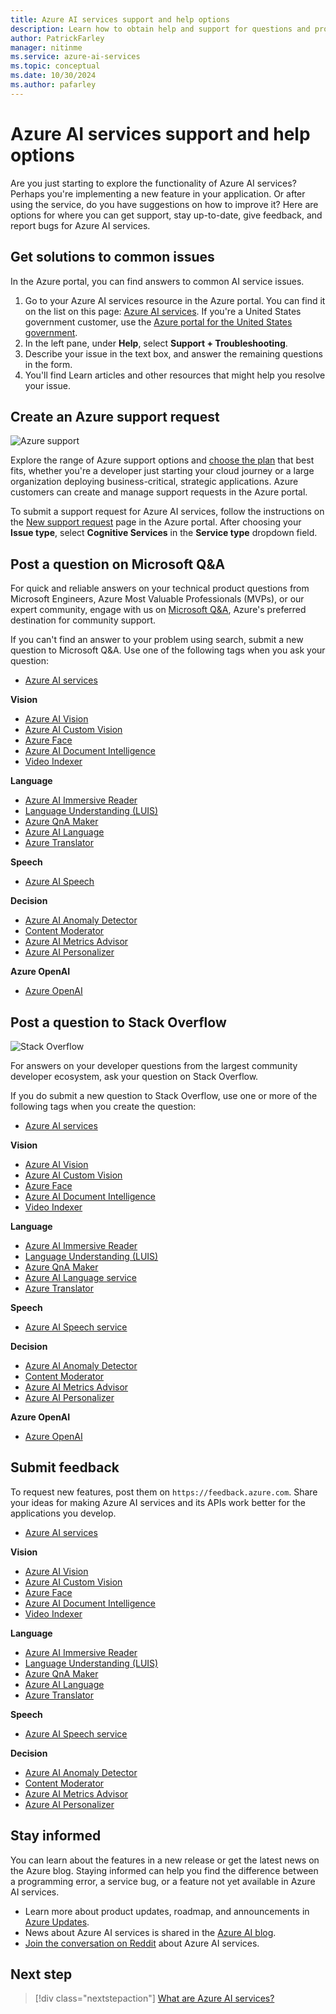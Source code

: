 ```yaml
---
title: Azure AI services support and help options
description: Learn how to obtain help and support for questions and problems when you create applications that integrate with Azure AI services.
author: PatrickFarley
manager: nitinme
ms.service: azure-ai-services
ms.topic: conceptual
ms.date: 10/30/2024
ms.author: pafarley
---
```


# Azure AI services support and help options

Are you just starting to explore the functionality of Azure AI services? Perhaps you're implementing a new feature in your application. Or after using the service, do you have suggestions on how to improve it? Here are options for where you can get support, stay up-to-date, give feedback, and report bugs for Azure AI services.

## Get solutions to common issues

In the Azure portal, you can find answers to common AI service issues.

1. Go to your Azure AI services resource in the Azure portal. You can find it on the list on this page: [Azure AI services](https://ms.portal.azure.com/#view/Microsoft_Azure_ProjectOxford/CognitiveServicesHub/~/AllCognitiveServices). If you're a United States government customer, use the [Azure portal for the United States government](https://portal.azure.us).
1. In the left pane, under **Help**, select **Support + Troubleshooting**.
1. Describe your issue in the text box, and answer the remaining questions in the form.
1. You'll find Learn articles and other resources that might help you resolve your issue.


## Create an Azure support request

<div class='icon is-large'>
    <img alt='Azure support' src='/media/logos/logo_azure.svg'>
</div>

Explore the range of Azure support options and [choose the plan](https://azure.microsoft.com/support/plans) that best fits, whether you're a developer just starting your cloud journey or a large organization deploying business-critical, strategic applications. Azure customers can create and manage support requests in the Azure portal.

To submit a support request for Azure AI services, follow the instructions on the [New support request](https://ms.portal.azure.com/#view/Microsoft_Azure_Support/NewSupportRequestV3Blade) page in the Azure portal. After choosing your **Issue type**, select **Cognitive Services** in the **Service type** dropdown field.

## Post a question on Microsoft Q&A

For quick and reliable answers on your technical product questions from Microsoft Engineers, Azure Most Valuable Professionals (MVPs), or our expert community, engage with us on [Microsoft Q&A](/answers/tags/133/azure), Azure's preferred destination for community support.

If you can't find an answer to your problem using search, submit a new question to Microsoft Q&A. Use one of the following tags when you ask your question:

* [Azure AI services](/answers/topics/azure-cognitive-services.html)

**Vision**

* [Azure AI Vision](/answers/topics/azure-computer-vision.html)
* [Azure AI Custom Vision](/answers/topics/azure-custom-vision.html)
* [Azure Face](/answers/topics/azure-face.html)
* [Azure AI Document Intelligence](/answers/topics/azure-form-recognizer.html)
* [Video Indexer](/answers/topics/azure-media-services.html)

**Language**

* [Azure AI Immersive Reader](/answers/topics/azure-immersive-reader.html)
* [Language Understanding (LUIS)](/answers/topics/azure-language-understanding.html)
* [Azure QnA Maker](/answers/topics/azure-qna-maker.html)
* [Azure AI Language](/answers/topics/azure-text-analytics.html)
* [Azure Translator](/answers/topics/azure-translator.html)

**Speech**

* [Azure AI Speech](/answers/topics/azure-speech.html)

**Decision**

* [Azure AI Anomaly Detector](/answers/topics/azure-anomaly-detector.html)
* [Content Moderator](/answers/topics/azure-content-moderator.html)
* [Azure AI Metrics Advisor](/answers/topics/148981/azure-metrics-advisor.html)
* [Azure AI Personalizer](/answers/topics/azure-personalizer.html)

**Azure OpenAI**

* [Azure OpenAI](/answers/topics/azure-openai.html)

## Post a question to Stack Overflow

<div class='icon is-large'>
    <img alt='Stack Overflow' src='/media/logos/logo_stackoverflow.svg'>
</div>

For answers on your developer questions from the largest community developer ecosystem, ask your question on Stack Overflow.

If you do submit a new question to Stack Overflow, use one or more of the following tags when you create the question:

* [Azure AI services](https://stackoverflow.com/questions/tagged/azure-cognitive-services)

**Vision**

* [Azure AI Vision](https://stackoverflow.com/search?q=azure+computer+vision)
* [Azure AI Custom Vision](https://stackoverflow.com/search?q=azure+custom+vision)
* [Azure Face](https://stackoverflow.com/search?q=azure+face)
* [Azure AI Document Intelligence](https://stackoverflow.com/search?q=azure+form+recognizer)
* [Video Indexer](https://stackoverflow.com/search?q=azure+video+indexer)

**Language**

* [Azure AI Immersive Reader](https://stackoverflow.com/search?q=azure+immersive+reader)
* [Language Understanding (LUIS)](https://stackoverflow.com/search?q=azure+luis+language+understanding)
* [Azure QnA Maker](https://stackoverflow.com/search?q=azure+qna+maker)
* [Azure AI Language service](https://stackoverflow.com/search?q=azure+text+analytics)
* [Azure Translator](https://stackoverflow.com/search?q=azure+translator+text)

**Speech**

* [Azure AI Speech service](https://stackoverflow.com/search?q=azure+speech)

**Decision**

* [Azure AI Anomaly Detector](https://stackoverflow.com/search?q=azure+anomaly+detector) 
* [Content Moderator](https://stackoverflow.com/search?q=azure+content+moderator)
* [Azure AI Metrics Advisor](https://stackoverflow.com/search?q=azure+metrics+advisor)
* [Azure AI Personalizer](https://stackoverflow.com/search?q=azure+personalizer)

**Azure OpenAI**

* [Azure OpenAI](https://stackoverflow.com/search?q=azure+openai)

## Submit feedback

To request new features, post them on `https://feedback.azure.com`. Share your ideas for making Azure AI services and its APIs work better for the applications you develop. 

* [Azure AI services](https://feedback.azure.com/d365community/forum/09041fae-0b25-ec11-b6e6-000d3a4f0858)

**Vision**

* [Azure AI Vision](https://feedback.azure.com/d365community/forum/09041fae-0b25-ec11-b6e6-000d3a4f0858?c=7a8853b4-0b25-ec11-b6e6-000d3a4f0858)
* [Azure AI Custom Vision](https://feedback.azure.com/d365community/forum/09041fae-0b25-ec11-b6e6-000d3a4f0858?c=7a8853b4-0b25-ec11-b6e6-000d3a4f0858)
* [Azure Face](https://feedback.azure.com/d365community/forum/09041fae-0b25-ec11-b6e6-000d3a4f0858?c=7a8853b4-0b25-ec11-b6e6-000d3a4f0858)
* [Azure AI Document Intelligence](https://feedback.azure.com/d365community/forum/09041fae-0b25-ec11-b6e6-000d3a4f0858?c=7a8853b4-0b25-ec11-b6e6-000d3a4f0858)
* [Video Indexer](https://feedback.azure.com/d365community/forum/09041fae-0b25-ec11-b6e6-000d3a4f0858?c=6483a3c0-0b25-ec11-b6e6-000d3a4f0858)

**Language**

* [Azure AI Immersive Reader](https://feedback.azure.com/d365community/forum/09041fae-0b25-ec11-b6e6-000d3a4f0858?c=449a6fba-0b25-ec11-b6e6-000d3a4f0858)
* [Language Understanding (LUIS)](https://feedback.azure.com/d365community/forum/09041fae-0b25-ec11-b6e6-000d3a4f0858?c=449a6fba-0b25-ec11-b6e6-000d3a4f0858)
* [Azure QnA Maker](https://feedback.azure.com/d365community/forum/09041fae-0b25-ec11-b6e6-000d3a4f0858?c=449a6fba-0b25-ec11-b6e6-000d3a4f0858)
* [Azure AI Language](https://feedback.azure.com/d365community/forum/09041fae-0b25-ec11-b6e6-000d3a4f0858?c=449a6fba-0b25-ec11-b6e6-000d3a4f0858)
* [Azure Translator](https://feedback.azure.com/d365community/forum/09041fae-0b25-ec11-b6e6-000d3a4f0858?c=449a6fba-0b25-ec11-b6e6-000d3a4f0858)

**Speech**

* [Azure AI Speech service](https://feedback.azure.com/d365community/forum/09041fae-0b25-ec11-b6e6-000d3a4f0858?c=21041fae-0b25-ec11-b6e6-000d3a4f0858)

**Decision**

* [Azure AI Anomaly Detector](https://feedback.azure.com/d365community/forum/09041fae-0b25-ec11-b6e6-000d3a4f0858?c=6c8853b4-0b25-ec11-b6e6-000d3a4f0858) 
* [Content Moderator](https://feedback.azure.com/d365community/forum/09041fae-0b25-ec11-b6e6-000d3a4f0858?c=6c8853b4-0b25-ec11-b6e6-000d3a4f0858)
* [Azure AI Metrics Advisor](https://feedback.azure.com/d365community/search/?q=%22Metrics+Advisor%22)
* [Azure AI Personalizer](https://feedback.azure.com/d365community/forum/09041fae-0b25-ec11-b6e6-000d3a4f0858?c=6c8853b4-0b25-ec11-b6e6-000d3a4f0858)

## Stay informed

You can learn about the features in a new release or get the latest news on the Azure blog. Staying informed can help you find the difference between a programming error, a service bug, or a feature not yet available in Azure AI services.

* Learn more about product updates, roadmap, and announcements in [Azure Updates](https://azure.microsoft.com/updates/?category=ai-machine-learning&query=Azure%20Cognitive%20Services).
* News about Azure AI services is shared in the [Azure AI blog](https://azure.microsoft.com/blog/product/azure-ai/).
* [Join the conversation on Reddit](https://www.reddit.com/r/AZURE/search/?q=Cognitive%20Services&restrict_sr=1) about Azure AI services.

## Next step

> [!div class="nextstepaction"]
> [What are Azure AI services?](./what-are-ai-services.md)
